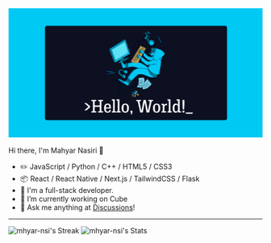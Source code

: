 <img src="./Hello world.png" />

Hi there, I'm Mahyar Nasiri 👋 

-   :pencil2: JavaScript / Python / C++ / HTML5 / CSS3 
-   :package: React / React Native / Next.js / TailwindCSS / Flask 
-   :seedling: I'm a full-stack developer.
-   🔭 I’m currently working on Cube
-   :thought_balloon: Ask me anything at [Discussions](https://github.com/Mhyar-nsi/Mhyar-nsi/discussions/new)!


--- 

![mhyar-nsi's Streak](https://github-readme-streak-stats.herokuapp.com/?user=mhyar-nsi&theme=blueberry&hide_border=true)
![mhyar-nsi's Stats](https://github-readme-stats.vercel.app/api?username=mhyar-nsi&theme=blueberry&show_icons=true&hide_border=true&count_private=true)
